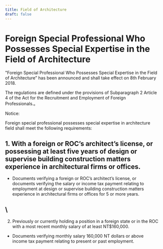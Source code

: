 ```yaml
---
title: Field of Architecture
draft: false
---
```



# Foreign Special Professional Who Possesses Special Expertise in the Field of Architecture

"Foreign Special Professional Who Possesses Special Expertise in the Field of Architecture” has been announced and shall take effect on 8th February 2018.



The regulations are defined under the provisions of Subparagraph 2 Article 4 of the Act for the Recruitment and Employment of Foreign Professionals.。



Notice: 

Foreign special professional possesses special expertise in architecture field shall meet the following requirements:



## 1. With a foreign or ROC’s architect’s license, or possessing at least five years of design or supervise building construction matters experience in architectural firms or offices.

* Documents verifying a foreign or ROC’s architect’s license, or documents verifying the salary or income tax payment relating to employment at design or supervise building construction matters experience in architectural firms or offices for 5 or more years.

## \
2. Previously or currently holding a position in a foreign state or in the ROC with a most recent monthly salary of at least NT$160,000.

* Documents verifying monthly salary 160,000 NT dollars or above income tax payment relating to present or past employment.
